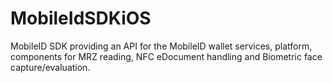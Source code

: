 # MobileIdSDKiOS
MobileID SDK providing an API for the MobileID wallet services, platform, components for MRZ reading, NFC eDocument handling and Biometric face capture/evaluation.
